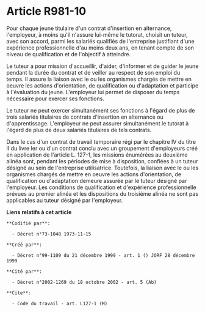 # Article R981-10

Pour chaque jeune titulaire d'un contrat d'insertion en alternance, l'employeur, à moins qu'il n'assure lui-même le tutorat,
choisit un tuteur, avec son accord, parmi les salariés qualifiés de l'entreprise justifiant d'une expérience professionnelle
d'au moins deux ans, en tenant compte de son niveau de qualification et de l'objectif à atteindre.

Le tuteur a pour mission d'accueillir, d'aider, d'informer et de guider le jeune pendant la durée du contrat et de veiller au
respect de son emploi du temps. Il assure la liaison avec le ou les organismes chargés de mettre en oeuvre les actions
d'orientation, de qualification ou d'adaptation et participe à l'évaluation du jeune. L'employeur lui permet de disposer du
temps nécessaire pour exercer ses fonctions.

Le tuteur ne peut exercer simultanément ses fonctions à l'égard de plus de trois salariés titulaires de contrats d'insertion
en alternance ou d'apprentissage. L'employeur ne peut assurer simultanément le tutorat à l'égard de plus de deux salariés
titulaires de tels contrats.

Dans le cas d'un contrat de travail temporaire régi par le chapitre IV du titre II du livre Ier ou d'un contrat conclu avec
un groupement d'employeurs créé en application de l'article L. 127-1, les missions énumérées au deuxième alinéa sont, pendant
les périodes de mise à disposition, confiées à un tuteur désigné au sein de l'entreprise utilisatrice. Toutefois, la liaison
avec le ou les organismes chargés de mettre en oeuvre les actions d'orientation, de qualification ou d'adaptation demeure
assurée par le tuteur désigné par l'employeur. Les conditions de qualification et d'expérience professionnelle prévues au
premier alinéa et les dispositions du troisième alinéa ne sont pas applicables au tuteur désigné par l'employeur.

**Liens relatifs à cet article**

	**Codifié par**:

	  - Décret n°73-1048 1973-11-15

	**Créé par**:

	  - Décret n°99-1109 du 21 décembre 1999 - art. 1 () JORF 28 décembre 1999

	**Cité par**:

	  - Décret n°2002-1269 du 18 octobre 2002 - art. 5 (Ab)

	**Cite**:

	  - Code du travail - art. L127-1 (M)
